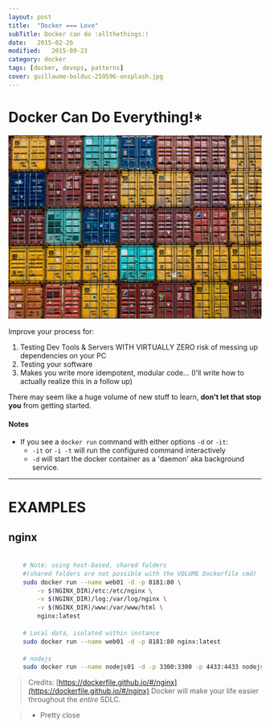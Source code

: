 ```yaml
---
layout: post
title:  "Docker === Love"
subTitle: Docker can do :allthethings:!
date:   2015-02-26
modified:   2015-09-23
category: docker
tags: [docker, devops, patterns]
cover: guillaume-bolduc-259596-unsplash.jpg
---
```


# Docker Can Do Everything!*

![credit: guillaume-bolduc-259596-unsplash.jpg](guillaume-bolduc-259596-unsplash.jpg)

Improve your process for:

1. Testing Dev Tools & Servers WITH VIRTUALLY ZERO risk of messing up dependencies on your PC
1. Testing your software
1. Makes you write more idempotent, modular code... (I'll write how to actually realize this in a follow up)

There may seem like a huge volume of new stuff to learn, **don't let that stop you** from getting started.

#### Notes

* If you see a `docker run` command with either options `-d` or `-it`:
	* `-it` or `-i -t` will run the configured command interactively
	* `-d` will start the docker container as a 'daemon' aka background service.

-------


# EXAMPLES

## nginx

~~~bash

	# Note: using host-based, shared folders
	#(shared folders are not possible with the VOLUME Dockerfile cmd)
	sudo docker run --name web01 -d -p 8181:80 \
		-v $(NGINX_DIR)/etc:/etc/nginx \
		-v $(NGINX_DIR)/log:/var/log/nginx \
		-v $(NGINX_DIR)/www:/var/www/html \
		nginx:latest

	# Local data, isolated within instance
	sudo docker run --name web01 -d -p 8181:80 nginx:latest

	# nodejs
	sudo docker run --name nodejs01 -d -p 3300:3300 -p 4433:4433 nodejs:latest

~~~




> Credits: [https://dockerfile.github.io/#/nginx](https://dockerfile.github.io/#/nginx)
Docker will make your life easier throughout the *entire* SDLC.



 > * Pretty close

